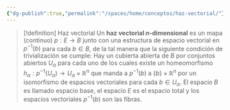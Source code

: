 ```yaml
---
{"dg-publish":true,"permalink":"/spaces/home/conceptos/haz-vectorial/"}
---
```


>[!definition] Haz vectorial
 >Un **haz vectorial $n$-dimensional** es un mapa (continuo) $p: E \to B$ junto con una estructura de espacio vectorial en $p^{-1}(b)$ para cada $b \in B$, de la tal manera que la siguiente condición de trivialización se cumple: Hay un cubierta abierta de $B$ por conjuntos abiertos $U_{\alpha}$ para cada uno de los cuales existe un homeomorfismo $h_{\alpha}: p^{-1}(U_{\alpha}) \to U_{\alpha}\times \mathbb{R}^{n}$ que manda a $p^{-1}(b)$ a $\{ b \}\times \mathbb{R}^{n}$ por un isomorfismo de espacios vectoriales para cada $b \in U_{\alpha}$.
 >El espacio $B$ es llamado espacio base, el espacio $E$ es el espacio total y los espacios vectoriales $p^{-1}(b)$ son las fibras.